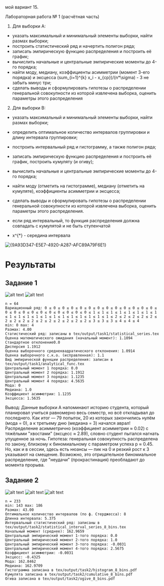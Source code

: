 мой вариант 15.

Лабораторная работа № 1 (расчётная часть)
1. Для выборки А:
- указать максимальный и минимальный элементы выборки, найти размах выборки;
- построить статистический ряд и начертить полигон ряда;
- записать эмпирическую функцию распределения и построить её график;
- вычислить начальные и центральные эмпирические моменты до 4-го порядка;
- найти моду, медиану, коэффициенты асимметрии (момент 3-его порядка) и эксцесса (sum_{i=1}^{k} x_i - x_{ср})/(n*\sigma) - 3 не забыть минус три;
- сделать выводы и сформулировать гипотезы о распределении генеральной совокупности из которой извлечена выборка, оценить параметры этого распределения

2. Для выборки В:
- указать максимальный и минимальный элементы выборки, найти размах выборки;
- определить оптимальное количество интервалов группировки и длину интервала группировки;
- построить интервальный ряд и гистограмму, а также полигон ряда;
- записать эмпирическую функцию распределения и построить её график, построить кумуляту (и огиву);
- вычислить начальные и центральные эмпирические моменты до 4-го порядка;
- найти моду (отметить на гистограмме), медиану (отметить на кумуляте), коэффициенты асимметрии и эксцесса;
- сделать выводы и сформулировать гипотезы о распределении генеральной совокупности из которой извлечена выборка, оценить параметры этого распределения.

- если ряд интервальный, то функция распределения должна совпадать с кумулятой и не быть ступенчатой
- x^{*} - середина интервала


![{9A93D347-E5E7-4920-A287-AFC89A79F6E1}](https://github.com/user-attachments/assets/a9e6f9f8-f203-4d36-bfaa-dcb1c68d2aff)


# Результаты
## Задание 1
![alt text](https://github.com/nerfthisdev/statistics-lab1/blob/main/tex/output/task1/distribution_function.png?raw=true)
![alt text](https://github.com/nerfthisdev/statistics-lab1/blob/main/tex/output/task1/polygon.png?raw=true)
```
n = 64
Вариационный ряд: 0 ≤ 0 ≤ 0 ≤ 0 ≤ 0 ≤ 0 ≤ 0 ≤ 0 ≤ 0 ≤ 0 ≤ 0 ≤ 0 ≤ 0 ≤ 0 ≤ 0 ≤ 0 ≤ 0 ≤ 0 ≤ 0 ≤ 0 ≤ 0 ≤ 0 ≤ 0 ≤ 1 ≤ 1 ≤ 1 ≤ 1 ≤ 1 ≤ 1 ≤ 1 ≤ 1 ≤ 1 ≤ 1 ≤ 1 ≤ 1 ≤ 1 ≤ 1 ≤ 1 ≤ 1 ≤ 1 ≤ 1 ≤ 1 ≤ 1 ≤ 2 ≤ 2 ≤ 2 ≤ 2 ≤ 2 ≤ 2 ≤ 2 ≤ 2 ≤ 2 ≤ 2 ≤ 2 ≤ 2 ≤ 2 ≤ 2 ≤ 2 ≤ 3 ≤ 3 ≤ 3 ≤ 4 ≤ 4 ≤ 4
min: 0 max: 4 
Размах: 4.00
Статистический ряд: записаны в tex/output/task1/statistical_series.tex
Оценка математического ожидания (начальный момент): 1.1094
Стандартное отклонение0.0
Дисперсия 1.1912
Оценка выборочного среднеквадратического отклонения: 1.0914
Оценка выборочного с.к.о. (исправленная): 1.1
Вид эмпирической функции распределения: записан в tex/output/task1/analytical_func.tex
Центральный момент 1 порядка: 0.0
Центральный момент 2 порядка: 1.1912
Центральный момент 3 порядка: 1.1235
Центральный момент 4 порядка: 4.5635
Мода: 0
Медиана: 1.0
Коэффициент асимметрии: 1.1235
Эксцесса: 1.5635

```

Вывод:
Данные выборки А напоминают историю студента, который планировал учиться равномерно весь семестр, но всё откладывал до последнего. Как итог — 79 попыток, 20 из которых закончились нулём (мода = 0), а к третьему дню (медиана = 3) начался аврал! Распределение асимметрично (коэффициент асимметрии ≈ 0.02) с тяжёлыми "хвостами" (эксцесс ≈ 2.89), словно студент пытался нагнать упущенное за ночь. Гипотеза: генеральная совокупность распределена по закону, близкому к биномиальному с параметром успеха p ≈ 0.45. Но, как и в сессии, здесь есть нюансы — пик на 0 и резкий рост к 3 указывают на смещение. Возможно, это отрицательное биномиальное распределение, где "неудачи" (прокрастинация) преобладают до момента прорыва.

## Задание 2
![alt text](https://github.com/nerfthisdev/statistics-lab1/blob/main/tex/output/task2/cumulative_8_bins.png?raw=true)
![alt text](https://github.com/nerfthisdev/statistics-lab1/blob/main/tex/output/task2/histogram_8_bins.png?raw=true)
![alt text](https://github.com/nerfthisdev/statistics-lab1/blob/main/tex/output/task2/ogive_8_bins.png?raw=true)



```
n = 233
min: 143 max: 186 
Размах: 43.00
Оптимальное количество интервалов (по ф. Стерджесса): 8
Длинна интервала: 5.375
Интервальный статистический ряд: записаны в tex/output/task2/statistical_interval_series_8_bins.tex
Начальный момент (среднее): 162.9659
Центральный эмпирический момент 1-того порядка: 0.0
Центральный эмпирический момент 2-того порядка: 1.0
Центральный эмпирический момент 3-того порядка: -0.0031
Центральный эмпирический момент 4-того порядка: 2.5675
Коэффициент асимметрии: -0.0031
Эксцесс: -0.4325
Мода: 162.8462
Медиана: 162.9709
Гистограмма записана в tex/output/task2/histogram_8_bins.pdf
Кумулята записана в tex/output/task2/cumulative_8_bins.pdf
Огива записана в tex/output/task2/ogive_8_bins.pdf
```


